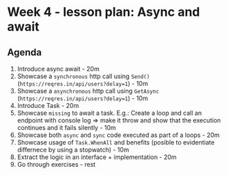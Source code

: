 # Week 4 - lesson plan: Async and await

## Agenda

1. Introduce async await - 20m
2. Showcase a `synchronous` http call using `Send()` (`https://reqres.in/api/users?delay=1`) - 10m
3. Showcase a `asynchronous` http call using `GetAsync` (`https://reqres.in/api/users?delay=1`) - 10m
4. Introduce Task - 20m
5. Showcase `missing` to await a task. E.g.: Create a loop and call an endpoint with console log => make it throw and show that the execution continues and it fails silently - 10m
6. Showcase both `async` and `sync` code executed as part of a loops - 20m
7. Showcase usage of `Task.WhenAll` and benefits (posible to evidentiate differnece by using a stopwatch) - 10m
8. Extract the logic in an interface + implementation - 20m
9. Go through exercises - rest

